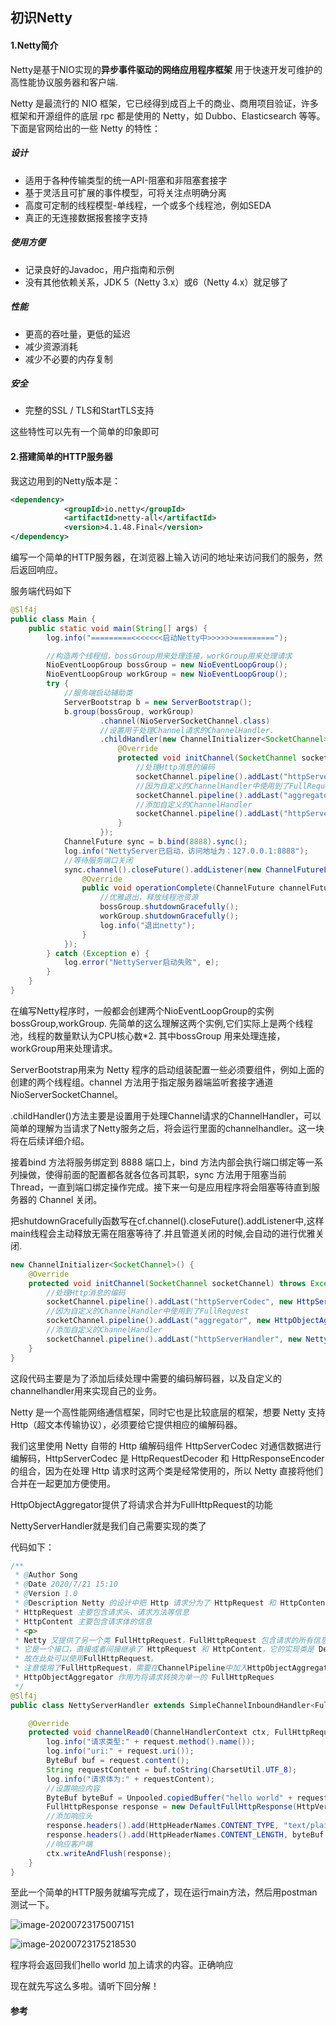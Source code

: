 ## 初识Netty

#### 1.Netty简介

Netty是基于NIO实现的**异步事件驱动的网络应用程序框架**
用于快速开发可维护的高性能协议服务器和客户端.

Netty 是最流行的 NIO 框架，它已经得到成百上千的商业、商用项目验证，许多框架和开源组件的底层 rpc 都是使用的 Netty，如 Dubbo、Elasticsearch 等等。下面是官网给出的一些 Netty 的特性：

##### 设计

- 适用于各种传输类型的统一API-阻塞和非阻塞套接字
- 基于灵活且可扩展的事件模型，可将关注点明确分离
- 高度可定制的线程模型-单线程，一个或多个线程池，例如SEDA
- 真正的无连接数据报套接字支持

##### 使用方便

- 记录良好的Javadoc，用户指南和示例
- 没有其他依赖关系，JDK 5（Netty 3.x）或6（Netty 4.x）就足够了

##### 性能

- 更高的吞吐量，更低的延迟
- 减少资源消耗
- 减少不必要的内存复制

##### 安全

- 完整的SSL / TLS和StartTLS支持



这些特性可以先有一个简单的印象即可

#### 2.搭建简单的HTTP服务器

我这边用到的Netty版本是：

```xml
<dependency>
            <groupId>io.netty</groupId>
            <artifactId>netty-all</artifactId>
            <version>4.1.48.Final</version>
</dependency>
```

编写一个简单的HTTP服务器，在浏览器上输入访问的地址来访问我们的服务，然后返回响应。

服务端代码如下

```java
@Slf4j
public class Main {
    public static void main(String[] args) {
        log.info("=========<<<<<<<启动Netty中>>>>>>=========");

        //构造两个线程组，bossGroup用来处理连接，workGroup用来处理请求
        NioEventLoopGroup bossGroup = new NioEventLoopGroup();
        NioEventLoopGroup workGroup = new NioEventLoopGroup();
        try {
            //服务端启动辅助类
            ServerBootstrap b = new ServerBootstrap();
            b.group(bossGroup, workGroup)
                    .channel(NioServerSocketChannel.class)
                	//设置用于处理Channel请求的ChannelHandler.
                    .childHandler(new ChannelInitializer<SocketChannel>() {
                        @Override
                        protected void initChannel(SocketChannel socketChannel) throws Exception {
                            //处理Http消息的编码
                            socketChannel.pipeline().addLast("httpServerCodec", new HttpServerCodec());
                            //因为自定义的ChannelHandler中使用到了FullRequest
                            socketChannel.pipeline().addLast("aggregator", new HttpObjectAggregator(65536));
                            //添加自定义的ChannelHandler
                            socketChannel.pipeline().addLast("httpServerHandler", new NettyServerHandler());
                        }
                    });
            ChannelFuture sync = b.bind(8888).sync();
            log.info("NettyServer已启动，访问地址为：127.0.0.1:8888");
            //等待服务端口关闭
            sync.channel().closeFuture().addListener(new ChannelFutureListener() {
                @Override
                public void operationComplete(ChannelFuture channelFuture) throws Exception {
                    //优雅退出，释放线程池资源
                    bossGroup.shutdownGracefully();
                    workGroup.shutdownGracefully();
                    log.info("退出netty");
                }
            });
        } catch (Exception e) {
            log.error("NettyServer启动失败", e);
        }
    }
}
```

在编写Netty程序时，一般都会创建两个NioEventLoopGroup的实例bossGroup,workGroup. 先简单的这么理解这两个实例,它们实际上是两个线程池，线程的数量默认为CPU核心数*2. 其中bossGroup 用来处理连接，workGroup用来处理请求。

ServerBootstrap用来为 Netty 程序的启动组装配置一些必须要组件，例如上面的创建的两个线程组。channel 方法用于指定服务器端监听套接字通道 NioServerSocketChannel。

.childHandler()方法主要是设置用于处理Channel请求的ChannelHandler，可以简单的理解为当请求了Netty服务之后，将会运行里面的channelhandler。这一块将在后续详细介绍。

接着bind 方法将服务绑定到 8888 端口上，bind 方法内部会执行端口绑定等一系列操做，使得前面的配置都各就各位各司其职，sync 方法用于阻塞当前 Thread，一直到端口绑定操作完成。接下来一句是应用程序将会阻塞等待直到服务器的 Channel 关闭。

把shutdownGracefully函数写在cf.channel().closeFuture().addListener中,这样main线程会主动释放无需在阻塞等待了.并且管道关闭的时候,会自动的进行优雅关闭.

```java
new ChannelInitializer<SocketChannel>() {
    @Override
    protected void initChannel(SocketChannel socketChannel) throws Exception {
        //处理Http消息的编码
        socketChannel.pipeline().addLast("httpServerCodec", new HttpServerCodec());
        //因为自定义的ChannelHandler中使用到了FullRequest
        socketChannel.pipeline().addLast("aggregator", new HttpObjectAggregator(65536));
        //添加自定义的ChannelHandler
        socketChannel.pipeline().addLast("httpServerHandler", new NettyServerHandler());
    }                       
}
```

这段代码主要是为了添加后续处理中需要的编码解码器，以及自定义的channelhandler用来实现自己的业务。

Netty 是一个高性能网络通信框架，同时它也是比较底层的框架，想要 Netty 支持 Http（超文本传输协议），必须要给它提供相应的编解码器。

我们这里使用 Netty 自带的 Http 编解码组件 HttpServerCodec 对通信数据进行编解码，HttpServerCodec 是 HttpRequestDecoder 和 HttpResponseEncoder 的组合，因为在处理 Http 请求时这两个类是经常使用的，所以 Netty 直接将他们合并在一起更加方便使用。

HttpObjectAggregator提供了将请求合并为FullHttpRequest的功能



NettyServerHandler就是我们自己需要实现的类了

代码如下：

```java
/**
 * @Author Song
 * @Date 2020/7/21 15:10
 * @Version 1.0
 * @Description Netty 的设计中把 Http 请求分为了 HttpRequest 和 HttpContent 两个部分
 * HttpRequest 主要包含请求头、请求方法等信息
 * HttpContent 主要包含请求体的信息
 * <p>
 * Netty 又提供了另一个类 FullHttpRequest，FullHttpRequest 包含请求的所有信息，
 * 它是一个接口，直接或者间接继承了 HttpRequest 和 HttpContent，它的实现类是 DefalutFullHttpRequest。
 * 故在此处可以使用FullHttpRequest。
 * 注意使用了FullHttpRequest，需要在ChannelPipeline中加入HttpObjectAggregator 的实例
 * HttpObjectAggregator 作用为将请求转换为单一的 FullHttpReques
 */
@Slf4j
public class NettyServerHandler extends SimpleChannelInboundHandler<FullHttpRequest> {

    @Override
    protected void channelRead0(ChannelHandlerContext ctx, FullHttpRequest request) throws Exception {
        log.info("请求类型:" + request.method().name());
        log.info("uri:" + request.uri());
        ByteBuf buf = request.content();
        String requestContent = buf.toString(CharsetUtil.UTF_8);
        log.info("请求体为:" + requestContent);
        //设置响应内容
        ByteBuf byteBuf = Unpooled.copiedBuffer("hello world" + requestContent, CharsetUtil.UTF_8);
        FullHttpResponse response = new DefaultFullHttpResponse(HttpVersion.HTTP_1_1, HttpResponseStatus.OK, byteBuf);
        //添加响应头
        response.headers().add(HttpHeaderNames.CONTENT_TYPE, "text/plain");
        response.headers().add(HttpHeaderNames.CONTENT_LENGTH, byteBuf.readableBytes());
        //响应客户端
        ctx.writeAndFlush(response);
    }
}
```

至此一个简单的HTTP服务就编写完成了，现在运行main方法，然后用postman测试一下。

![image-20200723175007151](D:\MyStudy\学习杂记\Java\Netty\Netty.assets\image-20200723175007151.png)

![image-20200723175218530](D:\MyStudy\学习杂记\Java\Netty\Netty.assets\image-20200723175218530.png)

程序将会返回我们hello world 加上请求的内容。正确响应

现在就先写这么多啦。请听下回分解！

#### 参考

[Netty实战入门详解]: https://www.cnblogs.com/nanaheidebk/p/11025362.html

